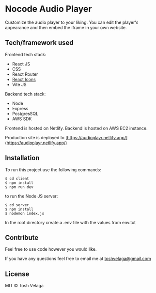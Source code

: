# Nocode Audio Player

Customize the audio player to your liking. You can edit the player's appearance and then embed the iframe in your own website.

## Tech/framework used

Frontend tech stack:

- React JS
- CSS
- React Router
- [React Icons](https://react-icons.github.io/react-icons/)
- Vite JS

Backend tech stack:

- Node
- Express
- PostgresSQL
- AWS SDK

Frontend is hosted on Netlify. Backend is hosted on AWS EC2 instance.

Production site is deployed to [https://audioplayr.netlify.app/](https://audioplayr.netlify.app/)

## Installation

To run this project use the following commands:

```
$ cd client
$ npm install
$ npm run dev
```

to run the Node JS server:

```
$ cd server
$ npm install
$ nodemon index.js
```

In the root directory create a .env file with the values from env.txt

## Contribute

Feel free to use code however you would like.

If you have any questions feel free to email me at toshvelaga@gmail.com

## License

MIT © Tosh Velaga

